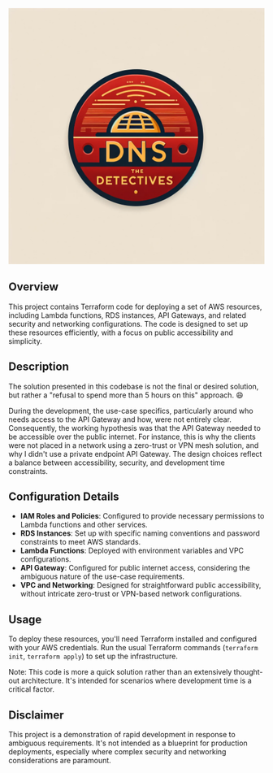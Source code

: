 ![Logo](images/logo.png)

## Overview

This project contains Terraform code for deploying a set of AWS resources, including Lambda functions, RDS instances, API Gateways, and related security and networking configurations. The code is designed to set up these resources efficiently, with a focus on public accessibility and simplicity.

## Description

The solution presented in this codebase is not the final or desired solution, but rather a "refusal to spend more than 5 hours on this" approach. 😄

During the development, the use-case specifics, particularly around who needs access to the API Gateway and how, were not entirely clear. Consequently, the working hypothesis was that the API Gateway needed to be accessible over the public internet. For instance, this is why the clients were not placed in a network using a zero-trust or VPN mesh solution, and why I didn't use a private endpoint API Gateway. The design choices reflect a balance between accessibility, security, and development time constraints.

## Configuration Details

- **IAM Roles and Policies**: Configured to provide necessary permissions to Lambda functions and other services.
- **RDS Instances**: Set up with specific naming conventions and password constraints to meet AWS standards.
- **Lambda Functions**: Deployed with environment variables and VPC configurations.
- **API Gateway**: Configured for public internet access, considering the ambiguous nature of the use-case requirements.
- **VPC and Networking**: Designed for straightforward public accessibility, without intricate zero-trust or VPN-based network configurations.

## Usage

To deploy these resources, you'll need Terraform installed and configured with your AWS credentials. Run the usual Terraform commands (`terraform init`, `terraform apply`) to set up the infrastructure.

Note: This code is more a quick solution rather than an extensively thought-out architecture. It's intended for scenarios where development time is a critical factor.

## Disclaimer

This project is a demonstration of rapid development in response to ambiguous requirements. It's not intended as a blueprint for production deployments, especially where complex security and networking considerations are paramount.
